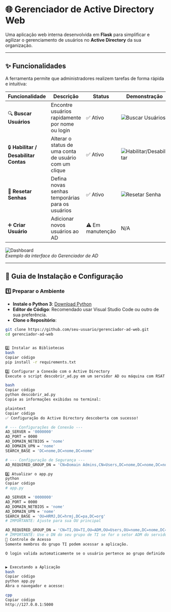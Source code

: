 # 🌐 Gerenciador de Active Directory Web

Uma aplicação web interna desenvolvida em **Flask** para simplificar e agilizar o gerenciamento de usuários no **Active Directory** da sua organização.

---

## ✨ Funcionalidades

A ferramenta permite que administradores realizem tarefas de forma rápida e intuitiva:

| Funcionalidade | Descrição | Status | Demonstração |
|----------------|-----------|--------|--------------|
| 🔍 **Buscar Usuários** | Encontre usuários rapidamente por nome ou login | ✅ Ativo | ![Buscar Usuários](https://media.giphy.com/media/3o7TKtnuHOHHUjR38Y/giphy.gif) |
| 🔒 **Habilitar / Desabilitar Contas** | Alterar o status de uma conta de usuário com um clique | ✅ Ativo | ![Habilitar/Desabilitar](https://media.giphy.com/media/l0HlD6p3XCE8rDsRi/giphy.gif) |
| 🔑 **Resetar Senhas** | Defina novas senhas temporárias para os usuários | ✅ Ativo | ![Resetar Senha](https://media.giphy.com/media/xT9IgG50Fb7Mi0prBC/giphy.gif) |
| ➕ **Criar Usuário** | Adicionar novos usuários ao AD | ⚠️ Em manutenção | N/A |

![Dashboard](https://via.placeholder.com/800x300.png?text=Dashboard+AD+Web)  
*Exemplo da interface do Gerenciador de AD*

---

## 🚀 Guia de Instalação e Configuração

### 1️⃣ Preparar o Ambiente

- **Instale o Python 3**: [Download Python](https://www.python.org/downloads/)  
- **Editor de Código**: Recomendado usar Visual Studio Code ou outro de sua preferência.  
- **Clone o Repositório**:  

```bash
git clone https://github.com/seu-usuario/gerenciador-ad-web.git
cd gerenciador-ad-web


2️⃣ Instalar as Bibliotecas
bash
Copiar código
pip install -r requirements.txt

3️⃣ Configurar a Conexão com o Active Directory
Execute o script descobrir_ad.py em um servidor AD ou máquina com RSAT:

bash
Copiar código
python descobrir_ad.py
Copie as informações exibidas no terminal:

plaintext
Copiar código
✅ Configuração do Active Directory descoberta com sucesso!

# --- Configurações de Conexão ---
AD_SERVER = '0000000'
AD_PORT = 0000
AD_DOMAIN_NETBIOS = 'nome'
AD_DOMAIN_UPN = 'nome'
SEARCH_BASE = 'DC=nome,DC=nome,DC=nome'

# --- Configuração de Segurança ---
AD_REQUIRED_GROUP_DN = 'CN=Domain Admins,CN=Users,DC=nome,DC=nome,DC=nome'

4️⃣ Atualizar o app.py
python
Copiar código
# app.py

AD_SERVER = '0000000'
AD_PORT = 0000
AD_DOMAIN_NETBIOS = 'nome'
AD_DOMAIN_UPN = 'nome'
SEARCH_BASE = 'OU=HRMJ,DC=hrmj,DC=pa,DC=org'
# IMPORTANTE: Ajuste para sua OU principal

AD_REQUIRED_GROUP_DN = 'CN=TI,OU=TI,OU=ADM,OU=Users,OU=nome,DC=nome,DC=nome,DC=nome'
# IMPORTANTE: Use o DN do seu grupo de TI se for o setor ADM do servidor
🔐 Controle de Acesso
Somente membros do grupo TI podem acessar a aplicação.

O login valida automaticamente se o usuário pertence ao grupo definido na variável AD_REQUIRED_GROUP_DN dentro do app.py.


▶️ Executando a Aplicação
bash
Copiar código
python app.py
Abra o navegador e acesse:

cpp
Copiar código
http://127.0.0.1:5000

